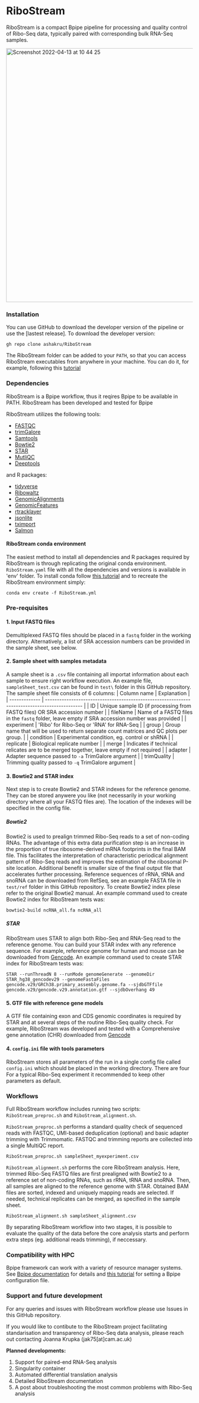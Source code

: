 # RiboStream
RiboStream is a compact Bpipe pipeline for processing and quality control of Ribo-Seq data, typically paired with corresponding bulk RNA-Seq samples. 

<img width="686" alt="Screenshot 2022-04-13 at 10 44 25" src="https://user-images.githubusercontent.com/32344189/163148902-a001afab-7937-451f-877a-dd06a6423335.png">

### Installation 
You can use GitHub to download the developer version of the pipeline or use the [lastest release]. To download the developer version:

```{bash}
gh repo clone ashakru/RiboStream
```

The RiboStream folder can be added to your `PATH`, so that you can access RiboStream executables from anywhere in your machine. You can do it, for example, following this [tutorial](https://www.howtogeek.com/658904/how-to-add-a-directory-to-your-path-in-linux/)

### Dependencies

RiboStream is a Bpipe workflow, thus it reqires Bpipe to be available in PATH. RiboStream has been developed and tested for Bpipe 

RiboStream utilizes the following tools: 
- [FASTQC](https://www.bioinformatics.babraham.ac.uk/projects/fastqc/)
- [trimGalore](https://www.bioinformatics.babraham.ac.uk/projects/trim_galore/)
- [Samtools](https://www.htslib.org/doc/samtools.html)
- [Bowtie2](http://bowtie-bio.sourceforge.net/bowtie2/index.shtml)
- [STAR](https://github.com/alexdobin/STAR)
- [MutliQC](https://multiqc.info)
- [Deeptools](https://deeptools.readthedocs.io/en/develop/)

and R packages:
- [tidyverse](https://www.tidyverse.org)
- [Ribowaltz](https://github.com/LabTranslationalArchitectomics/riboWaltz)
- [GenomicAlignments](https://bioconductor.org/packages/release/bioc/html/GenomicAlignments.html)
- [GenomicFeatures](https://bioconductor.org/packages/release/bioc/html/GenomicRanges.html)
- [rtracklayer](https://bioconductor.org/packages/release/bioc/html/rtracklayer.html)
- [jsonlite](https://cran.r-project.org/web/packages/jsonlite/index.html)
- [tximport](https://bioconductor.org/packages/release/bioc/html/tximport.html)
- [Salmon](https://combine-lab.github.io/salmon/getting_started/)

#### RiboStream conda environment  

The easiest method to install all dependencies and R packages required by RiboStream is through replicating the original conda environment. `RiboStream.yaml` file with all the dependencies and versions is available in 'env' folder. To install conda follow [this tutorial](https://docs.conda.io/projects/conda/en/latest/user-guide/install/index.html) and to recreate the RiboStream environment simply:

```{bash}
conda env create -f RiboStream.yml
```

### Pre-requisites

#### 1. Input FASTQ files 
Demultiplexed FASTQ files should be placed in a `fastq` folder in the working directory. Alternatively, a list of SRA accession numbers can be provided in the sample sheet, see below. 

#### 2. Sample sheet with samples metadata
A sample sheet is a `.csv` file containing all importat information about each sample to ensure right workflow execution. An example file, `sampleSheet_test.csv` can be found in `test\` folder in this GitHub repository. The sample sheet file consists of 6 columns: 
| Column name   | Explanation                                                                                   |
| ------------- | --------------------------------------------------------------------------------------------- |
| ID            | Unique sample ID (if processing from FASTQ files) OR SRA accession number                     |
| fileName      | Name of a FASTQ files in the `fastq` folder, leave empty if SRA accession number was provided |
| experiment    | 'Ribo' for Ribo-Seq or 'RNA' for RNA-Seq                                                      |
| group         | Group name that will be used to return separate count matrices and QC plots per group.        |
| condition     | Experimental condition, eg. control or shRNA                                                  |
| replicate     | Biological replicate number                                                                   |
| merge         | Indicates if technical relicates are to be merged together, leave empty if not required       |
| adapter       | Adapter sequence passed to `-a` TrimGalore argument                                           |
| trimQuality   | Trimming quality passed to `-q` TrimGalore argument                                           |


#### 3. Bowtie2 and STAR index
Next step is to create Bowtie2 and STAR indexes for the reference genome. They can be stored anywere you like (not necessarily in your working directory where all your FASTQ files are). The location of the indexes will be specified in the config file. 

##### Bowtie2
Bowtie2 is used to prealign trimmed Ribo-Seq reads to a set of non-coding RNAs. The advantage of this extra data purification step is an increase in the proportion of true ribosome-derived mRNA footprints in the final BAM file. This facilitates the interpretation of characteristic periodical alignment pattern of Ribo-Seq reads and improves the estimation of the ribosomal P-site location. Additional benefit is smaller size of the final output file that accelerates further processing. Reference sequences of rRNA, tRNA and snoRNA can be downloaded from RefSeq, see an example FASTA file in `test/ref` folder in this GitHub repository. To create Bowtie2 index plese refer to the original Bowtie2 manual. An example command used to create Bowtie2 index for RiboStream tests was:
```{bash}
bowtie2-build ncRNA_all.fa ncRNA_all
```

##### STAR
RiboStream uses STAR to align both Ribo-Seq and RNA-Seq read to the reference genome. You can build your STAR index with any reference sequence. For example, reference genome for human and mouse can be downloaded from [Gencode](https://www.gencodegenes.org). An example command used to create STAR index for RiboStream tests was:
```{bash}
STAR --runThreadN 8 --runMode genomeGenerate --genomeDir STAR_hg38_gencodev29 --genomeFastaFiles gencode.v29/GRCh38.primary_assembly.genome.fa --sjdbGTFfile gencode.v29/gencode.v29.annotation.gtf --sjdbOverhang 49
```

#### 5. GTF file with reference gene models  
A GTF file containing exon and CDS genomic coordinates is required by STAR and at several steps of the routine Ribo-Seq quality check. For example, RiboStream was developed and tested with a Comprehensive gene annotation (CHR) downloaded from [Gencode](https://www.gencodegenes.org/human/)

#### 4. `config.ini` file with tools parameters 
RiboStream stores all parameters of the run in a single config file called `config.ini` which should be placed in the working directory. There are four  For a typical Ribo-Seq experiment it recommended to keep other parameters as default. 

### Workflows 

Full RiboStream workflow includes running two scripts: `RiboStream_preproc.sh` and `RiboStream_alignment.sh`. 

`RiboStream_preproc.sh` performs a standard quality check of sequenced reads with FASTQC, UMI-based deduplication (optional) and basic adapter trimming with Trimmomatic. FASTQC and trimming reports are collected into a single MultiQC report. 
```
RiboStream_preproc.sh sampleSheet_myexperiment.csv
```

 `RiboStream_alignment.sh` performs the core RiboStream analysis. Here, trimmed Ribo-Seq FASTQ files are first prealigned with Bowtie2 to a reference set of non-coding RNAs, such as rRNA, tRNA and snoRNA. Then, all samples are aligned to the reference genome with STAR. Obtained BAM files are sorted, indexed and uniquely mapping reads are selected. If needed, technical replicates can be merged, as specified in the sample sheet. 
```
RiboStream_alignment.sh sampleSheet_alignment.csv
```

By separating RiboStream workflow into two stages, it is possible to evaluate the quality of the data before the core analysis starts and perform extra steps (eg. additional reads trimming), if neccessary. 

### Compatibility with HPC

Bpipe framework can work with a variety of resource manager systems. See [Bpipe documentation](http://docs.bpipe.org/Guides/ImplementingAResourceManager/) for details and [this tutorial](http://docs.bpipe.org/Guides/Configuration/) for setting a Bpipe configuration file.  

### Support and future development

For any queries and issues with RiboStream workflow please use Issues in this GitHub repository.

If you would like to contibute to the RiboStream project facilitating standarisation and transparency of Ribo-Seq data analysis, please reach out contacting Joanna Krupka (jak75[at]cam.ac.uk)   

**Planned developments:**
1. Support for paired-end RNA-Seq analysis
2. Singularity container 
3. Automated differential translation analysis
4. Detailed RiboStream documentation 
5. A post about troubleshooting the most common problems with Ribo-Seq analysis 
